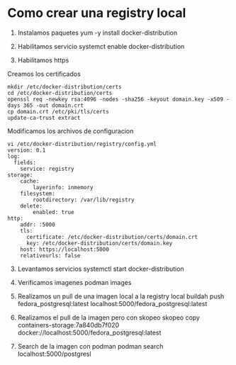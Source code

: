 # Como crear una registry local

1. Instalamos paquetes
yum -y install docker-distribution

2. Habilitamos servicio
systemct enable docker-distribution

3. Habilitamos https

Creamos los certificados
```
mkdir /etc/docker-distribution/certs
cd /etc/docker-distribution/certs
openssl req -newkey rsa:4096 -nodes -sha256 -keyout domain.key -x509 -days 365 -out domain.crt
cp domain.crt /etc/pki/tls/certs
update-ca-trust extract
```

Modificamos los archivos de configuracion
```
vi /etc/docker-distribution/registry/config.yml
version: 0.1
log:
  fields:
    service: registry
storage:
    cache:
        layerinfo: inmemory
    filesystem:
        rootdirectory: /var/lib/registry
    delete:
        enabled: true
http:
    addr: :5000
    tls:
      certificate: /etc/docker-distribution/certs/domain.crt
      key: /etc/docker-distribution/certs/domain.key
    host: https://localhost:5000
    relativeurls: false
```

3. Levantamos servicios
systemctl start docker-distribution

4. Verificamos imagenes
podman images

5. Realizamos un pull de una imagen local a la registry local
buildah push fedora_postgresql:latest localhost:5000/fedora_postgresql:latest

6. Realizamos el pull de la imagen pero con skopeo
skopeo copy containers-storage:7a840db7f020 docker://localhost:5000/fedora_postgresql:latest

7. Search de la imagen con podman 
podman search localhost:5000/postgresl
